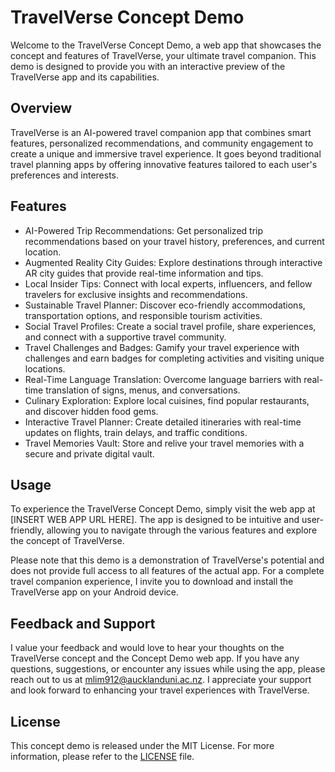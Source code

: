 # TravelVerse Concept Demo

Welcome to the TravelVerse Concept Demo, a web app that showcases the concept and features of TravelVerse, your ultimate travel companion. This demo is designed to provide you with an interactive preview of the TravelVerse app and its capabilities.

## Overview

TravelVerse is an AI-powered travel companion app that combines smart features, personalized recommendations, and community engagement to create a unique and immersive travel experience. It goes beyond traditional travel planning apps by offering innovative features tailored to each user's preferences and interests.

## Features

- AI-Powered Trip Recommendations: Get personalized trip recommendations based on your travel history, preferences, and current location.
- Augmented Reality City Guides: Explore destinations through interactive AR city guides that provide real-time information and tips.
- Local Insider Tips: Connect with local experts, influencers, and fellow travelers for exclusive insights and recommendations.
- Sustainable Travel Planner: Discover eco-friendly accommodations, transportation options, and responsible tourism activities.
- Social Travel Profiles: Create a social travel profile, share experiences, and connect with a supportive travel community.
- Travel Challenges and Badges: Gamify your travel experience with challenges and earn badges for completing activities and visiting unique locations.
- Real-Time Language Translation: Overcome language barriers with real-time translation of signs, menus, and conversations.
- Culinary Exploration: Explore local cuisines, find popular restaurants, and discover hidden food gems.
- Interactive Travel Planner: Create detailed itineraries with real-time updates on flights, train delays, and traffic conditions.
- Travel Memories Vault: Store and relive your travel memories with a secure and private digital vault.

## Usage

To experience the TravelVerse Concept Demo, simply visit the web app at [INSERT WEB APP URL HERE]. The app is designed to be intuitive and user-friendly, allowing you to navigate through the various features and explore the concept of TravelVerse.

Please note that this demo is a demonstration of TravelVerse's potential and does not provide full access to all features of the actual app. For a complete travel companion experience, I invite you to download and install the TravelVerse app on your Android device.

## Feedback and Support

I value your feedback and would love to hear your thoughts on the TravelVerse concept and the Concept Demo web app. If you have any questions, suggestions, or encounter any issues while using the app, please reach out to us at mlim912@aucklanduni.ac.nz. I appreciate your support and look forward to enhancing your travel experiences with TravelVerse.

## License

This concept demo is released under the MIT License. For more information, please refer to the [LICENSE](LICENSE) file.
